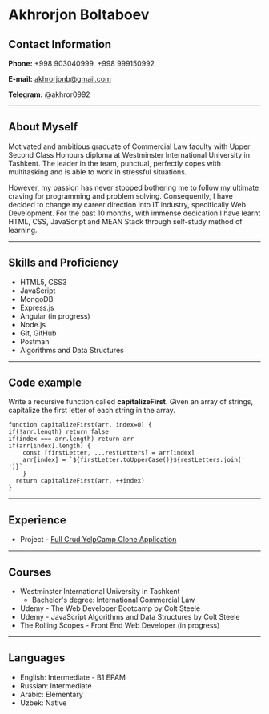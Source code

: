 # Akhrorjon Boltaboev
## Contact Information

**Phone:** +998 903040999, +998 999150992

**E-mail:** akhrorjonb@gmail.com

**Telegram:** @akhror0992
***

## About Myself
Motivated and ambitious graduate of Commercial Law faculty with Upper Second Class Honours diploma at Westminster International University in Tashkent. The leader in the team, punctual, perfectly copes with multitasking and is able to work in stressful situations. 

However, my passion has never stopped bothering me to follow my ultimate craving for programming and problem solving. Consequently, I have decided to change my career direction into IT industry, specifically Web Development. For the past 10 months, with immense dedication I have learnt HTML, CSS, JavaScript and MEAN Stack through self-study method of learning.
***

## Skills and Proficiency
* HTML5, CSS3 
* JavaScript
* MongoDB
* Express.js
* Angular (in progress)
* Node.js
* Git, GitHub
* Postman
* Algorithms and Data Structures
***

## Code example
Write a recursive function called **capitalizeFirst**. Given an array of strings, capitalize the 
first letter of each string in the array.
```
function capitalizeFirst(arr, index=0) {
if(!arr.length) return false
if(index === arr.length) return arr
if(arr[index].length) {
    const [firstLetter, ...restLetters] = arr[index]
    arr[index] = `${firstLetter.toUpperCase()}${restLetters.join(' ')}`
    }
  return capitalizeFirst(arr, ++index)
}
```
***

## Experience
* Project - [Full Crud YelpCamp Clone Application](https://immense-tor-86316.herokuapp.com/)
***

## Courses
* Westminster International University in Tashkent
    * Bachelor's degree: International Commercial Law
* Udemy - The Web Developer Bootcamp by Colt Steele
* Udemy - JavaScript Algorithms and Data Structures by Colt Steele
* The Rolling Scopes - Front End Web Developer (in progress)
***

## Languages
* English: Intermediate - B1 EPAM
* Russian: Intermediate
* Arabic: Elementary
* Uzbek: Native